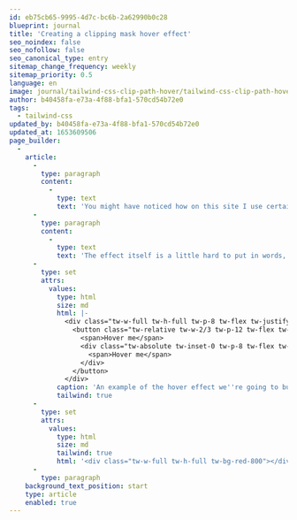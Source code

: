 ```yaml
---
id: eb75cb65-9995-4d7c-bc6b-2a62990b0c28
blueprint: journal
title: 'Creating a clipping mask hover effect'
seo_noindex: false
seo_nofollow: false
seo_canonical_type: entry
sitemap_change_frequency: weekly
sitemap_priority: 0.5
language: en
image: journal/tailwind-css-clip-path-hover/tailwind-css-clip-path-hover-effect.png
author: b40458fa-e73a-4f88-bfa1-570cd54b72e0
tags:
  - tailwind-css
updated_by: b40458fa-e73a-4f88-bfa1-570cd54b72e0
updated_at: 1653609506
page_builder:
  -
    article:
      -
        type: paragraph
        content:
          -
            type: text
            text: 'You might have noticed how on this site I use certain hover effects where an element previously invisible presents itself and its contents are in a different color. But they sort of swipe in. You can see it on blocks linking to a certain project or journal entry or when invoking the mobile navigation. In this post I''m going to show you how you can achieve this with Tailwind CSS. '
      -
        type: paragraph
        content:
          -
            type: text
            text: 'The effect itself is a little hard to put in words, but when you check out this next example I''m sure you know what I mean. I''ve slowed this animation down a bit to make it a little more clear what''s actually happening.'
      -
        type: set
        attrs:
          values:
            type: html
            size: md
            html: |-
              <div class="tw-w-full tw-h-full tw-p-8 tw-flex tw-justify-center tw-items-center">
                <button class="tw-relative tw-w-2/3 tw-p-12 tw-flex tw-justify-center tw-items-cente tw-border tw-border-sky-600 tw-group tw-text-sky-600">
                  <span>Hover me</span>
                  <div class="tw-absolute tw-inset-0 tw-p-8 tw-flex tw-justify-center tw-items-center tw-flex-col tw-gap-y-8 tw-bg-sky-600 tw-text-white motion-safe:tw-transition-[clip-path] motion-safe:tw-duration-[2000ms] tw-ease-out [clip-path:circle(20%_at_120%_120%)] group-hover:[clip-path:circle(170%_at_120%_120%)]" aria-hidden="true">
                    <span>Hover me</span>
                  </div>
                </button>
              </div>
            caption: 'An example of the hover effect we''re going to build.'
            tailwind: true
      -
        type: set
        attrs:
          values:
            type: html
            size: md
            tailwind: true
            html: '<div class="tw-w-full tw-h-full tw-bg-red-800"></div>'
      -
        type: paragraph
    background_text_position: start
    type: article
    enabled: true
---
```

